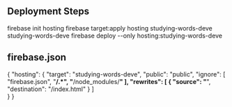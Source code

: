 ## Deployment Steps

firebase init hosting
firebase target:apply hosting studying-words-deve studying-words-deve
firebase deploy --only hosting:studying-words-deve

## firebase.json 

{
  "hosting": {
    "target": "studying-words-deve",
    "public": "public",
    "ignore": [
      "firebase.json",
      "**/.*",
      "**/node_modules/**"
    ],
    "rewrites": [ {
      "source": "**",
      "destination": "/index.html"
    } ]  
  }
}
